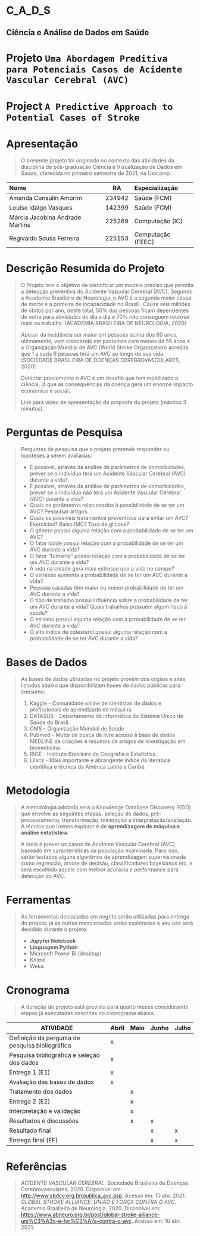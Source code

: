 # C_A_D_S
## Ciência e Análise de Dados em Saúde

# Projeto `Uma Abordagem Preditiva para Potenciais Casos de Acidente Vascular Cerebral (AVC)`
# Project `A Predictive Approach to Potential Cases of Stroke`

# Apresentação
>
>O presente projeto foi originado no contexto das atividades da disciplina de pós-graduação Ciência e Visualização de Dados em Saúde, oferecida no primeiro semestre de 2021, na Unicamp.
>
| Nome                            | RA            | Especialização
| :------------------------------ | :-------------: |:----------------
| Amanda Consulin Amorim          | 234942        | Saúde (FCM)
| Louise Idalgo Vasques           | 142399        | Saúde (FCM)
| Márcia Jacobina Andrade Martins | 225269        | Computação (IC)
| Regivaldo Sousa Ferreira        | 225153        | Computação (FEEC)
>
# Descrição Resumida do Projeto
> O Projeto tem o objetivo de identificar um modelo preciso que permita a detecção preventiva do Acidente Vascular Cerebral (AVC). Segundo a Academia Brasileira de Neurologia, o AVC é a segunda maior causa de morte e a primeira de incapacidade no Brasil . Causa seis milhões de óbitos por ano, deste total, 50% das pessoas ficam dependentes de outra para atividades do dia a dia e 70% não conseguem retornar mais ao trabalho. (ACADEMIA BRASILEIRA DE NEUROLOGIA, 2020)
> 
> Apesar da incidência ser maior em pessoas acima dos 60 anos, ultimamente, vem crescendo em pacientes com menos de 55 anos e a Organização Mundial de AVC (World Stroke Organization) acredita que 1 a cada 6 pessoas terá um AVC ao longo de sua vida. (SOCIEDADE BRASILEIRA DE DOENÇAS CEREBROVASCULARES, 2020)
> 
> Detectar previamente o AVC é um desafio que tem mobilizado a ciência, já que as consequências da doença gera um enorme impacto econômico e social.
> 
>  Link para vídeo de apresentação da proposta do projeto (máximo 3 minutos).

# Perguntas de Pesquisa
> Perguntas de pesquisa que o projeto pretende responder ou hipóteses a serem avaliadas:
> * É possível, através da análise de parâmetros de comorbidades, prever se o indivíduo terá um Acidente Vascular Cerebral (AVC) durante a vida?
> * É possível, através da análise de parâmetros de comorbidades, prever se o indivíduo não terá um Acidente Vascular Cerebral (AVC) durante a vida?
> * Quais os parâmetros relacionados à possibilidade de se ter um AVC? Pesquisar artigos.
> * Quais os possíveis tratamentos preventivos para evitar um AVC? Exercícios? Baixo IMC? Taxa de glicose?
> * O gênero possui alguma relação com a probabilidade de se ter um AVC? 
> * O fator idade possui relação com a probabilidade de se ter um AVC durante a vida?
> * O fator “fumante” possui relação com a probabilidade de se ter um AVC durante a vida?
> * A vida na cidade gera mais estresse que a vida no campo?
> * O estresse aumenta a probabilidade de se ter um AVC durante a vida?
> * Pessoas casadas têm maior ou menor probabilidade de ter um AVC durante a vida?
> * O tipo de trabalho possui influência sobre a probabilidade de ter um AVC durante a vida? Quais trabalhos possuem algum risco à saúde?
> * O etilismo possui alguma relação com a probabilidade de se ter AVC durante a vida?
> * O alto índice de colesterol possui alguma relação com a probabilidade de se ter AVC durante a vida?
>

# Bases de Dados
>
>  As bases de dados utilizadas no projeto provêm dos orgãos e sites listados abaixo que disponibilizam bases de dados públicas para consumo:
> 
> 1. Kaggle - Comunidade online de cientistas de dados e profissionais de aprendizado de máquina.
> 2. DATASUS - Departamento de informática do Sistema Único de Saúde do Brasil.
> 3. OMS  - Organização Mundial de Saúde
> 4. Pubmed - Motor de busca de livre acesso à base de dados MEDLINE de citações e resumos de artigos de investigação em biomedicina.
> 5. IBGE - Instituto Brasileiro de Geografia e Estatística.
> 6. Lilacs - Mais importante e abrangente índice da literatura científica e técnica da América Latina e Caribe. 
>
# Metodologia
>  A metodologia adotada será o Knowledge Database Discovery (KDD) que envolve as seguintes etapas: seleção de dados, pré-processamento, transformação, mineração e 
interpretação/avaliação. A técnica que iremos explorar é de **aprendizagem de máquina e análise estatística**. 
>
>  A ideia é prever os casos de Acidente Vascular Cerebral (AVC) baseado em características da população examinada. Para isso, serão testados alguns algoritmos de aprendizagem supervisionada como regressão, árvore de decisão, classificadores bayesianos etc. e será escolhido aquele com melhor acurácia e performance para detecção do AVC.
>
>
# Ferramentas
>
> As ferramentas destacadas em negrito serão utilizadas para entrega do projeto, já as outras mencionadas serão exploradas e seu uso será decidido durante o projeto:
> 
>* **Jupyter Notebook**
>* **Linguagem Python**
>* Microsoft Power BI (desktop)
>* Knime
>* Weka

# Cronograma
> A duração do projeto está prevista para quatro meses considerando etapas já executadas descritas no cronograma abaixo.
 

|ATIVIDADE              |Abril|Maio|Junho| Julho |
|----------------------   |---------------   |---------   |----------   |  ---------- |
|Definição da pergunta de pesquisa bibliográfica | x|
|Pesquisa bibliográfica e seleção dos dados|x
|Entrega 1 (E1)|x
|Avaliação das bases de dados|x
|Tratamento dos dados||x
|Entrega 2 (E2)   ||x
|Interpretação e validação ||x
| Resultados e discussões ||x|x
| Resultado final|||x|x
| Entrega final (EF) |||x|x

# Referências
> *ACIDENTE VASCULAR CEREBRAL*. Sociedade Brasileira de Doenças Cerebrovasculares, 2020. Disponível em:  http://www.sbdcv.org.br/publica_avc.asp. Acesso em: 10 abr. 2021.
> *GLOBAL STROKE ALLIANCE: UNIÃO E FORÇA CONTRA O AVC*. Academia Brasileira de Neurologia, 2020. Disponível em: https://www.abneuro.org.br/post/global-stroke-alliance-uni%C3%A3o-e-for%C3%A7a-contra-o-avc. Acesso em: 10 abr. 2021.

